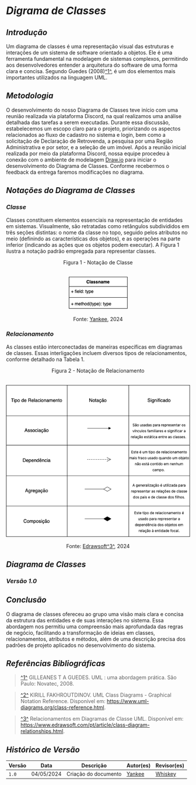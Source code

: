 # <a> *Digrama de Classes* </a>

## <a> *Introdução* </a>

Um diagrama de classes é uma representação visual das estruturas e interações de um sistema de software orientado a objetos. Ele é uma ferramenta fundamental na modelagem de sistemas complexos, permitindo aos desenvolvedores entender a arquitetura do software de uma forma clara e concisa. Segundo Guedes (2008)<a id="REF1" href="#anchor_1">^1^</a>, é um dos elementos mais importantes utilizados na linguagem UML.

## <a> *Metodologia* </a>

O desenvolvimento do nosso Diagrama de Classes teve início com uma reunião realizada via plataforma Discord, na qual realizamos uma análise detalhada das tarefas a serem executadas. Durante essa discussão, estabelecemos um escopo claro para o projeto, priorizando os aspectos relacionados ao fluxo de cadastro no sistema e login, bem como a solicitação de Declaração de Retrovenda, a pesquisa por uma Região Administrativa e por setor, e a seleção de um imóvel. Após a reunião inicial realizada por meio da plataforma Discord, nossa equipe procedeu à conexão com o ambiente de modelagem [Draw.io](https://app.diagrams.net) para iniciar o desenvolvimento do Diagrama de Classes. Conforme recebermos o feedback da entrega faremos modificações no diagrama.

## <a> *Notações do Diagrama de Classes* </a>

### <a> *Classe* </a>


Classes constituem elementos essenciais na representação de entidades em sistemas. Visualmente, são retratadas como retângulos subdivididos em três seções distintas: o nome da classe no topo, seguido pelos atributos no meio (definindo as características dos objetos), e as operações na parte inferior (indicando as ações que os objetos podem executar). A Figura 1 ilustra a notação padrão empregada para representar classes.

<center>
Figura 1 - Notação de Classe 

<br> ![alt text](../Assets/DiagramaUML/classname.png) <br>

<font>Fonte: <a href="[Yankee](../../Subgrupos/Yankee.md">Yankee</a>, 2024</font>

</center>

### <a> *Relacionamento* </a>
As classes estão interconectadas de maneiras específicas em diagramas de classes. Essas interligações incluem diversos tipos de relacionamentos, conforme detalhado na Tabela 1.

<center>
Figura 2 - Notação de Relacionamento 

<br> ![alt text](../Assets/DiagramaUML/relacionameto.png) <br>

<font>Fonte: <a href="https://www.edrawsoft.com/pt/article/class-diagram-relationships.html">Edrawsoft<a id="REF3" href="#anchor_3">^3^</a></a>, 2024</font>

</center>

## <a> *Diagrama de Classes* </a>

### <a> *Versão 1.0* </a>

## <a> *Conclusão* </a>

O diagrama de classes ofereceu ao grupo uma visão mais clara e concisa da estrutura das entidades e de suas interações no sistema. Essa abordagem nos permitiu uma compreensão mais aprofundada das regras de negócio, facilitando a transformação de ideias em classes, relacionamentos, atributos e métodos, além de uma descrição precisa dos padrões de projeto aplicados no desenvolvimento do sistema.

## <a>*Referências Bibliográficas*</a>

> <a id="anchor_1" href="#REF1">^1^</a> GILLEANES T A GUEDES. UML : uma abordagem prática. São Paulo: Novatec, 2008.

> <a id="anchor_2" href="#REF2">^2^</a> KIRILL FAKHROUTDINOV. UML Class Diagrams - Graphical Notation Reference. Disponível em: https://www.uml-diagrams.org/class-reference.html.

> <a id="ancho_3" href="#REF3">^3^</a> Relacionamentos em Diagramas de Classe UML. Disponível em: https://www.edrawsoft.com/pt/article/class-diagram-relationships.html.

## <a>*Histórico de Versão*</a>

<center>

| Versão | Data       | Descrição                                                          | Autor(es)                                        | Revisor(es)                           |
| ------ | ---------- | ------------------------------------------------------------------ | ------------------------------------------------ | ------------------------------------- |
| `1.0`  | 04/05/2024 | Criação do documento | [Yankee](../../Subgrupos/Yankee.md) | [Whiskey](../../Subgrupos/Whiskey.md) |

</center>